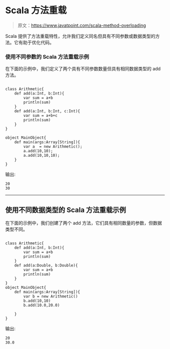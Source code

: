 # Scala 方法重载

> 原文：<https://www.javatpoint.com/scala-method-overloading>

Scala 提供了方法重载特性，允许我们定义同名但具有不同参数或数据类型的方法。它有助于优化代码。

### 使用不同参数的 Scala 方法重载示例

在下面的示例中，我们定义了两个具有不同参数数量但具有相同数据类型的 add 方法。

```

class Arithmetic{
    def add(a:Int, b:Int){
        var sum = a+b
        println(sum)
    }
    def add(a:Int, b:Int, c:Int){
        var sum = a+b+c
        println(sum)
    }
}

object MainObject{
    def main(args:Array[String]){
        var a  = new Arithmetic();
        a.add(10,10);
        a.add(10,10,10);
    }
}

```

输出:

```
20
30

```

* * *

## 使用不同数据类型的 Scala 方法重载示例

在下面的示例中，我们创建了两个 add 方法，它们具有相同数量的参数，但数据类型不同。

```

class Arithmetic{
    def add(a:Int, b:Int){
        var sum = a+b
        println(sum)
    }
    def add(a:Double, b:Double){
        var sum = a+b
        println(sum)
    }
}
object MainObject{
    def main(args:Array[String]){
        var b = new Arithmetic()
        b.add(10,10)
        b.add(10.0,20.0)

    }
}

```

输出:

```
20
30.0

```